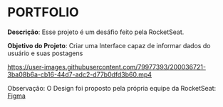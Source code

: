 # PORTFOLIO

**Descrição**: Esse projeto é um desáfio feito pela RocketSeat.

**Objetivo do Projeto**: Criar uma Interface capaz de informar dados do usuário e suas postagens

https://user-images.githubusercontent.com/79977393/200036721-3ba08b6a-cb16-44d7-adc2-d77b0dfd3b60.mp4

Observação: O Design foi proposto pela própria equipe da RocketSeat:
[Figma](https://www.figma.com/file/hmw0EV15kou8ePwAbYmeBg/DD-%2F-Portfolio-(Copy)?node-id=3%3A2)

